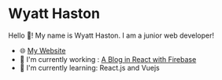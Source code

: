 # Wyatt Haston

Hello 👋! My name is Wyatt Haston. I am a junior web developer!

- 🌐 [My Website](www.awhaston.dev)
- 🚧 I'm currently working : [A Blog in React with Firebase](https://github.com/awhaston/react-blog)
- 📖 I'm currently learning: React.js and Vuejs
